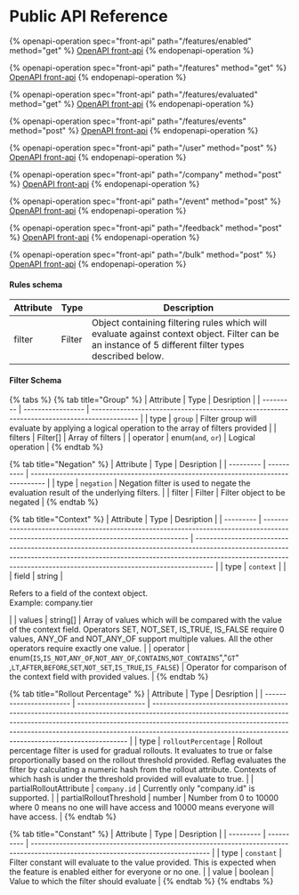# Public API Reference

{% openapi-operation spec="front-api" path="/features/enabled" method="get" %}
[OpenAPI front-api](https://front.reflag.com/openapi.yaml)
{% endopenapi-operation %}

{% openapi-operation spec="front-api" path="/features" method="get" %}
[OpenAPI front-api](https://front.reflag.com/openapi.yaml)
{% endopenapi-operation %}

{% openapi-operation spec="front-api" path="/features/evaluated" method="get" %}
[OpenAPI front-api](https://front.reflag.com/openapi.yaml)
{% endopenapi-operation %}

{% openapi-operation spec="front-api" path="/features/events" method="post" %}
[OpenAPI front-api](https://front.reflag.com/openapi.yaml)
{% endopenapi-operation %}

{% openapi-operation spec="front-api" path="/user" method="post" %}
[OpenAPI front-api](https://front.reflag.com/openapi.yaml)
{% endopenapi-operation %}

{% openapi-operation spec="front-api" path="/company" method="post" %}
[OpenAPI front-api](https://front.reflag.com/openapi.yaml)
{% endopenapi-operation %}

{% openapi-operation spec="front-api" path="/event" method="post" %}
[OpenAPI front-api](https://front.reflag.com/openapi.yaml)
{% endopenapi-operation %}

{% openapi-operation spec="front-api" path="/feedback" method="post" %}
[OpenAPI front-api](https://front.reflag.com/openapi.yaml)
{% endopenapi-operation %}

{% openapi-operation spec="front-api" path="/bulk" method="post" %}
[OpenAPI front-api](https://front.reflag.com/openapi.yaml)
{% endopenapi-operation %}

#### Rules schema

| Attribute | Type   | Description                                                                                                                                          |
| --------- | ------ | ---------------------------------------------------------------------------------------------------------------------------------------------------- |
| filter    | Filter | Object containing filtering rules which will evaluate against context object. Filter can be an instance of 5 different filter types described below. |

#### Filter Schema

{% tabs %}
{% tab title="Group" %}
| Attribute | Type              | Desription                                                                                  |
| --------- | ----------------- | ------------------------------------------------------------------------------------------- |
| type      | `group`           | Filter group will evaluate by applying a logical operation to the array of filters provided |
| filters   | Filter\[]         | Array of filters                                                                            |
| operator  | enum(`and`, `or`) | Logical operation                                                                           |
{% endtab %}

{% tab title="Negation" %}
| Attribute | Type       | Desription                                                                         |
| --------- | ---------- | ---------------------------------------------------------------------------------- |
| type      | `negation` | Negation filter is used to negate the evaluation result of the underlying filters. |
| filter    | Filter     | Filter object to be negated                                                        |
{% endtab %}

{% tab title="Context" %}
| Attribute | Type                                                                                                                                    | Desription                                                                                                                                                                                                                                      |
| --------- | --------------------------------------------------------------------------------------------------------------------------------------- | ----------------------------------------------------------------------------------------------------------------------------------------------------------------------------------------------------------------------------------------------- |
| type      | `context`                                                                                                                               |                                                                                                                                                                                                                                                 |
| field     | string                                                                                                                                  | <p>Refers to a field of the context object.<br>Example: company.tier</p>                                                                                                                                                                        |
| values    | string\[]                                                                                                                               | Array of values which will be compared with the value of the context field. Operators SET, NOT\_SET, IS\_TRUE, IS\_FALSE require 0 values, ANY\_OF and NOT\_ANY\_OF support multiple values. All the other operators require exactly one value. |
| operator  | enum(`IS`,`IS_NOT`,`ANY_OF`,`NOT_ANY_OF`,`CONTAINS`,`NOT_CONTAINS`","`GT`" ,`LT`,`AFTER`,`BEFORE`,`SET`,`NOT_SET`,`IS_TRUE`,`IS_FALSE`) | Operator for comparison of the context field with provided values.                                                                                                                                                                              |
{% endtab %}

{% tab title="Rollout Percentage" %}
| Attribute               | Type                | Desription                                                                                                                                                                                                                                                                                                        |
| ----------------------- | ------------------- | ----------------------------------------------------------------------------------------------------------------------------------------------------------------------------------------------------------------------------------------------------------------------------------------------------------------- |
| type                    | `rolloutPercentage` | Rollout percentage filter is used for gradual rollouts. It evaluates to true or false proportionally based on the rollout threshold provided. Reflag evaluates the filter by calculating a numeric hash from the rollout attribute. Contexts of which hash is under the threshold provided will evaluate to true. |
| partialRolloutAttribute | `company.id`        | Currently only "company.id" is supported.                                                                                                                                                                                                                                                                         |
| partialRolloutThreshold | number              | Number from 0 to 10000 where 0 means no one will have access and 10000 means everyone will have access.                                                                                                                                                                                                           |
{% endtab %}

{% tab title="Constant" %}
| Attribute | Type       | Desription                                                                                                                       |
| --------- | ---------- | -------------------------------------------------------------------------------------------------------------------------------- |
| type      | `constant` | Filter constant will evaluate to the value provided. This is expected when the feature is enabled either for everyone or no one. |
| value     | boolean    | Value to which the filter should evaluate                                                                                        |
{% endtab %}
{% endtabs %}
